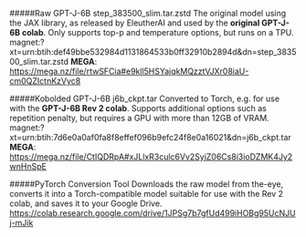 #####Raw GPT-J-6B step_383500_slim.tar.zstd
The original model using the JAX library, as released by EleutherAI and used by the **original GPT-J-6B colab**. Only supports top-p and temperature options, but runs on a TPU.
magnet:?xt=urn:btih:def49bbe532984d1131864533b0ff32910b2894d&dn=step_383500_slim.tar.zstd
**MEGA**: https://mega.nz/file/rtwSFCia#e9kll5HSYajqkMQzztVJXr08iaU-cm0QZIctnKzVyc8

#####Kobolded GPT-J-6B j6b_ckpt.tar
Converted to Torch, e.g. for use with the **GPT-J-6B Rev 2 colab**. Supports additional options such as repetition penalty, but requires a GPU with more than 12GB of VRAM.
magnet:?xt=urn:btih:7d6e0a0af0fa8f8effef096b9efc24f8e0a16021&dn=j6b_ckpt.tar
**MEGA**: https://mega.nz/file/CtIQDRpA#xJLlxR3culc6Vv2SyiZ06Cs8i3ioDZMK4Jy2wnHnSpE

#####PyTorch Conversion Tool
Downloads the raw model from the-eye, converts it into a Torch-compatible model suitable for use with the Rev 2 colab, and saves it to your Google Drive.
https://colab.research.google.com/drive/1JPSg7b7gfUd499iHOBg95UcNJUj-mJik
